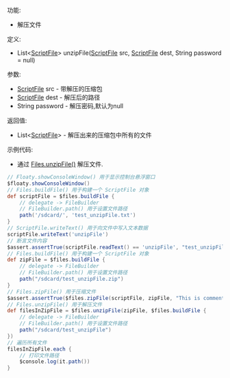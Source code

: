 功能:

+ 解压文件

定义:

+ List\<[ScriptFile](/API/File/ScriptFile/README.md)\>
  unzipFile([ScriptFile](/API/File/ScriptFile/README.md)
  src, [ScriptFile](/API/File/ScriptFile/README.md) dest, String password = null)

参数:

+ [ScriptFile](/API/File/ScriptFile/README.md) src - 带解压的压缩包
+ [ScriptFile](/API/File/ScriptFile/README.md) dest - 解压后的路径
+ String password - 解压密码,默认为null

返回值:

+ List\<[ScriptFile](/API/File/ScriptFile/README.md)\> - 解压出来的压缩包中所有的文件

示例代码:

+ 通过 [Files.unzipFile()](/API/File/Files/README.md?id=unzipFile) 解压文件.

```groovy
// Floaty.showConsoleWindow() 用于显示控制台悬浮窗口
$floaty.showConsoleWindow()
// Files.buildFile() 用于构建一个 ScriptFile 对象
def scriptFile = $files.buildFile {
    // delegate -> FileBuilder
    // FileBuilder.path() 用于设置文件路径
    path('/sdcard/', 'test_unzipFile.txt')
}
// ScriptFile.writeText() 用于向文件中写入文本数据
scriptFile.writeText('unzipFile')
// 断言文件内容
$assert.assertTrue(scriptFile.readText() == 'unzipFile', "test_unzipFile.txt文件内容")
// Files.buildFile() 用于构建一个 ScriptFile 对象
def zipFile = $files.buildFile {
    // delegate -> FileBuilder
    // FileBuilder.path() 用于设置文件路径
    path("/sdcard/test_unzipFile.zip")
}
// Files.zipFile() 用于压缩文件
$assert.assertTrue($files.zipFile(scriptFile, zipFile, "This is comment"), "压缩文件")
// Files.unzipFile() 用于解压文件
def filesInZipFile = $files.unzipFile(zipFile, $files.buildFile {
    // delegate -> FileBuilder
    // FileBuilder.path() 用于设置文件路径
    path("/sdcard/test_unzipFile")
})
// 遍历所有文件
filesInZipFile.each {
    // 打印文件路径
    $console.log(it.path())
}
```